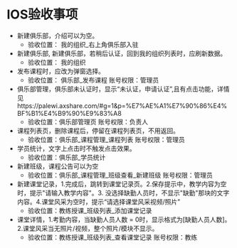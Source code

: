 # IOS验收事项
- 新建俱乐部，介绍可以为空。
	- 验收位置： 我的组织_右上角俱乐部入驻
- 新建俱乐部, 新建俱乐部，若稍后认证，回到我的组织列表时，应刷新数据。
	- 验收位置： 我的组织
- 发布课程时，应改为弹窗选择。
	- 验收位置： 俱乐部_发布课程	账号权限：管理员
- 俱乐部管理，俱乐部未认证时，显示“未认证，申请认证”,且有点击功能，详情见https://palewi.axshare.com/#g=1&p=%E7%AE%A1%E7%90%86%E4%BF%B1%E4%B9%90%E9%83%A8
	- 验收位置：俱乐部管理页 账号权限：负责人
- 课程列表页，删除课程后，停留在课程列表页，不用返回。
	- 验收位置：俱乐部_课程管理_课程列表    账号权限：管理员
- 学员统计，文字上点击时不触发点击效果。
	- 验收位置：俱乐部_学员统计
- 新建班级，课程公告可以为空
	- 验收位置：俱乐部_课程管理_班级查看_新建班级 账号权限：管理员
- 新建课堂记录，1.完成后，跳转到课堂记录页。2.保存提示中，教学内容为空时，提示"请输入教学内容"。3. 没选择缺勤人员时，不显示"缺勤"那块的文字内容。4.课堂风采为空时，提示“请选择课堂风采视频/照片”
	- 验收位置：教练授课_班级列表_添加课堂记录
- 课堂详情，1.考勤内容，当缺勤人员人数 = 0时，显示格式为[缺勤人员人数]。2.课堂风采当无照片/视频，整个照片/模块不显示。
	- 验收位置：教练授课_班级列表_查看课堂记录 账号权限：教练

